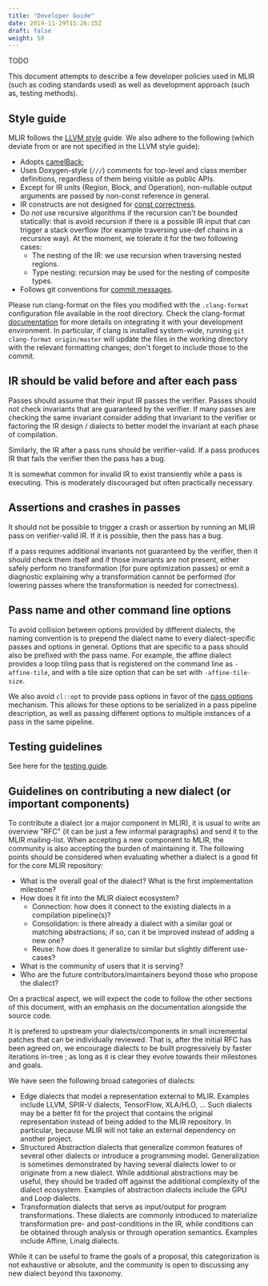 ```yaml
---
title: "Developer Guide"
date: 2019-11-29T15:26:15Z
draft: false
weight: 50
---
```


TODO

This document attempts to describe a few developer policies used in MLIR (such
as coding standards used) as well as development approach (such as, testing
methods).

## Style guide

MLIR follows the [LLVM style](https://llvm.org/docs/CodingStandards.html) guide.
We also adhere to the following (which deviate from or are not specified in the
LLVM style guide):

*   Adopts [camelBack](https://llvm.org/docs/Proposals/VariableNames.html);
*   Uses Doxygen-style (`///`) comments for top-level and class member
    definitions, regardless of them being visible as public APIs.
*   Except for IR units (Region, Block, and Operation), non-nullable output
    arguments are passed by non-const reference in general.
*   IR constructs are not designed for [const correctness](../../docs/Rationale/UsageOfConst.md).
*   Do *not* use recursive algorithms if the recursion can't be bounded
    statically: that is avoid recursion if there is a possible IR input that can
    trigger a stack overflow (for example traversing use-def chains in a
    recursive way). At the moment, we tolerate it for the two following cases:
    *   The nesting of the IR: we use recursion when traversing nested regions.
    *   Type nesting: recursion may be used for the nesting of composite types.
*   Follows git conventions for
    [commit messages](Contributing.md#commit-messages).

Please run clang-format on the files you modified with the `.clang-format`
configuration file available in the root directory. Check the clang-format
[documentation](https://clang.llvm.org/docs/ClangFormat.html) for more details
on integrating it with your development environment. In particular, if clang is
installed system-wide, running `git clang-format origin/master` will update the
files in the working directory with the relevant formatting changes; don't
forget to include those to the commit.

## IR should be valid before and after each pass

Passes should assume that their input IR passes the verifier. Passes should not
check invariants that are guaranteed by the verifier. If many passes are checking
the same invariant consider adding that invariant to the verifier or factoring
the IR design / dialects to better model the invariant at each phase of compilation.

Similarly, the IR after a pass runs should be verifier-valid. If a pass produces IR
that fails the verifier then the pass has a bug.

It is somewhat common for invalid IR to exist transiently while a pass is executing.
This is moderately discouraged but often practically necessary.

## Assertions and crashes in passes

It should not be possible to trigger a crash or assertion by running an MLIR
pass on verifier-valid IR. If it is possible, then the pass has a bug.

If a pass requires additional invariants not guaranteed by the verifier, then
it should check them itself and if those invariants are not present,
either safely perform no transformation (for pure optimization passes)
or emit a diagnostic explaining why a transformation cannot be performed
(for lowering passes where the transformation is needed for correctness).

## Pass name and other command line options

To avoid collision between options provided by different dialects, the naming
convention is to prepend the dialect name to every dialect-specific passes and
options in general. Options that are specific to a pass should also be prefixed
with the pass name. For example, the affine dialect provides a loop tiling pass
that is registered on the command line as `-affine-tile`, and with a tile size
option that can be set with `-affine-tile-size`.

We also avoid `cl::opt` to provide pass options in favor of the
[pass options](../docs/PassManagement.md#instance-specific-pass-options)
mechanism. This allows for these options to be serialized in a pass pipeline
description, as well as passing different options to multiple instances of a
pass in the same pipeline.

## Testing guidelines

See here for the [testing guide](TestingGuide.md).

## Guidelines on contributing a new dialect (or important components)

To contribute a dialect (or a major component in MLIR), it is usual to write an
overview "RFC" (it can be just a few informal paragraphs) and send it to the
MLIR mailing-list. When accepting a new component to MLIR, the community is
also accepting the burden of maintaining it. The following points should be
considered when evaluating whether a dialect is a good fit for the core MLIR
repository:
 * What is the overall goal of the dialect? What is the first implementation
   milestone?
 * How does it fit into the MLIR dialect ecosystem?
   * Connection: how does it connect to the existing dialects in a compilation
     pipeline(s)?
   * Consolidation: is there already a dialect with a similar goal or matching
     abstractions; if so, can it be improved instead of adding a new one?
   * Reuse: how does it generalize to similar but slightly different use-cases?
 * What is the community of users that it is serving?
 * Who are the future contributors/maintainers beyond those who propose the
   dialect?

On a practical aspect, we will expect the code to follow the other sections of
this document, with an emphasis on the documentation alongside the source code.

It is prefered to upstream your dialects/components in small incremental
patches that can be individually reviewed. That is, after the initial RFC has
been agreed on, we encourage dialects to be built progressively by faster
iterations in-tree ; as long as it is clear they evolve towards their
milestones and goals.

We have seen the following broad categories of dialects:
  * Edge dialects that model a representation external to MLIR. Examples include
    LLVM, SPIR-V dialects, TensorFlow, XLA/HLO, … Such dialects may be a better
    fit for the project that contains the original representation instead of
    being added to the MLIR repository. In particular, because MLIR will not
    take an external dependency on another project.
  * Structured Abstraction dialects that generalize common features of several
    other dialects or introduce a programming model. Generalization is sometimes
    demonstrated by having several dialects lower to or originate from a new
    dialect. While additional abstractions may be useful, they should be traded
    off against the additional complexity of the dialect ecosystem. Examples of
    abstraction dialects include the GPU and Loop dialects.
  * Transformation dialects that serve as input/output for program
    transformations. These dialects are commonly introduced to materialize
    transformation pre- and post-conditions in the IR, while conditions can be
    obtained through analysis or through operation semantics. Examples include
    Affine, Linalg dialects.

While it can be useful to frame the goals of a proposal, this categorization is
not exhaustive or absolute, and the community is open to discussing any new
dialect beyond this taxonomy.
